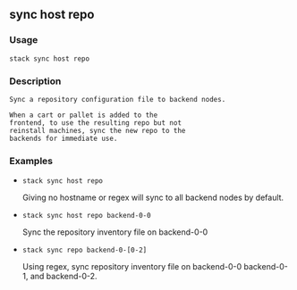 ## sync host repo

### Usage

`stack sync host repo`

### Description


	Sync a repository configuration file to backend nodes.

	When a cart or pallet is added to the
	frontend, to use the resulting repo but not
	reinstall machines, sync the new repo to the
	backends for immediate use.

	

### Examples

* `stack sync host repo`

   Giving no hostname or regex will sync
	to all backend nodes by default.

* `stack sync host repo backend-0-0`

   Sync the repository inventory file on backend-0-0

* `stack sync repo backend-0-[0-2]`

   Using regex, sync repository inventory file on backend-0-0
	backend-0-1, and backend-0-2.



